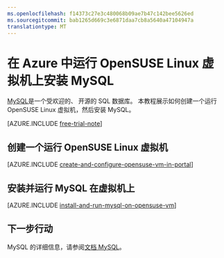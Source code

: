 ```yaml
---
ms.openlocfilehash: f14373c27e3c480068b09ae7b47c142bee5626ed
ms.sourcegitcommit: bab1265d669c3e6871daa7cb8a5640a47104947a
translationtype: MT
---
```

<properties
    pageTitle="在 Azure 中运行 OpenSUSE Linux 虚拟机上安装 MySQL"
    description="了解如何在 Azure 中的虚拟机上安装 MySQL。"
    services="virtual-machines"
    documentationCenter=""
    authors="KBDAzure"
    manager="timlt"
    editor=""
    tags="azure-service-management"/>

<tags
    ms.service="virtual-machines"
    ms.workload="infrastructure-services"
    ms.tgt_pltfrm="vm-linux"
    ms.devlang="na"
    ms.topic="article"
    ms.date="08/31/2015"
    ms.author="kathydav"/>

# 在 Azure 中运行 OpenSUSE Linux 虚拟机上安装 MySQL

[MySQL][MySQL]是一个受欢迎的、 开源的 SQL 数据库。 本教程展示如何创建一个运行 OpenSUSE Linux 虚拟机，然后安装 MySQL。

[AZURE.INCLUDE [free-trial-note](../../includes/free-trial-note.md)]

## 创建一个运行 OpenSUSE Linux 虚拟机

[AZURE.INCLUDE [create-and-configure-opensuse-vm-in-portal](../../includes/create-and-configure-opensuse-vm-in-portal.md)]

## 安装并运行 MySQL 在虚拟机上

[AZURE.INCLUDE [install-and-run-mysql-on-opensuse-vm](../../includes/install-and-run-mysql-on-opensuse-vm.md)]

## 下一步行动
MySQL 的详细信息，请参阅[文档 MySQL][MySQLDocs]。

[MySQLDocs]: http://dev.mysql.com/doc/index-topic.html
[MySQL]: http://www.mysql.com
[AzurePortal]: http://manage.windowsazure.com
